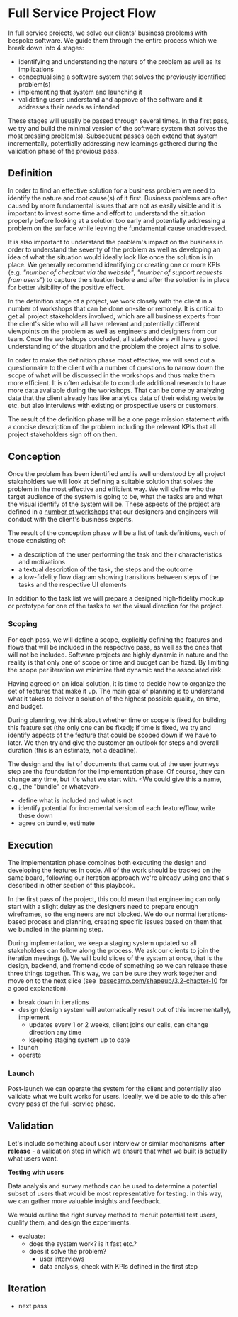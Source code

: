 # Full Service Project Flow

In full service projects, we solve our clients' business problems with bespoke
software. We guide them through the entire process which we break down into 4
stages:

- identifying and understanding the nature of the problem as well as its
  implications
- conceptualising a software system that solves the previously identified
  problem(s)
- implementing that system and launching it
- validating users understand and approve of the software and it addresses their
  needs as intended

These stages will usually be passed through several times. In the first pass, we
try and build the minimal version of the software system that solves the most
pressing problem(s). Subsequent passes each extend that system incrementally,
potentially addressing new learnings gathered during the validation phase of the
previous pass.

## Definition

In order to find an effective solution for a business problem we need to
identify the nature and root cause(s) of it first. Business problems are often
caused by more fundamental issues that are not as easily visible and it is
important to invest some time and effort to understand the situation properly
before looking at a solution too early and potentially addressing a problem on
the surface while leaving the fundamental cause unaddressed.

It is also important to understand the problem's impact on the business in order
to understand the severity of the problem as well as developing an idea of what
the situation would ideally look like once the solution is in place. We
generally recommend identifying or creating one or more KPIs (e.g. _"number of
checkout via the website"_, _"number of support requests from users"_) to
capture the situation before and after the solution is in place for better
visibility of the positive effect.

In the definition stage of a project, we work closely with the client in a
number of workshops that can be done on-site or remotely. It is critical to get
all project stakeholders involved, which are all business experts from the
client's side who will all have relevant and potentially different viewpoints on
the problem as well as engineers and designers from our team. Once the workshops
concluded, all stakeholders will have a good understanding of the situation and
the problem the project aims to solve.

In order to make the definition phase most effective, we will send out a
questionnaire to the client with a number of questions to narrow down the scope
of what will be discussed in the workshops and thus make them more efficient. It
is often advisable to conclude additional research to have more data available
during the workshops. That can be done by analyzing data that the client already
has like analytics data of their existing website etc. but also interviews with
existing or prospective users or customers.

The result of the definition phase will be a one page mission statement with a
concise description of the problem including the relevant KPIs that all project
stakeholders sign off on then.

## Conception

Once the problem has been identified and is well understood by all project
stakeholders we will look at defining a suitable solution that solves the
problem in the most effective and efficient way. We will define who the target
audience of the system is going to be, what the tasks are and what the visual
identify of the system will be. These aspects of the project are defined in a
[number of workshops](../workflow/conception/) that our designers and engineers
will conduct with the client's business experts.

The result of the conception phase will be a list of task definitions, each of
those consisting of:

- a description of the user performing the task and their characteristics and
  motivations
- a textual description of the task, the steps and the outcome
- a low-fidelity flow diagram showing transitions between steps of the tasks and
  the respective UI elements

In addition to the task list we will prepare a designed high-fidelity mockup or
prototype for one of the tasks to set the visual direction for the project.

### Scoping

For each pass, we will define a scope, explicitly defining the features and
flows that will be included in the respective pass, as well as the ones that
will not be included. Software projects are highly dynamic in nature and the
reality is that only one of scope or time and budget can be fixed. By limiting
the scope per iteration we minimize that dynamic and the associated risk.

Having agreed on an ideal solution, it is time to decide how to organize the set
of features that make it up. The main goal of planning is to understand what it
takes to deliver a solution of the highest possible quality, on time, and
budget.

During planning, we think about whether time or scope is fixed for building this
feature set (the only one can be fixed); if time is fixed, we try and identify
aspects of the feature that could be scoped down if we have to later. We then
try and give the customer an outlook for steps and overall duration (this is an
estimate, not a deadline).

The design and the list of documents that came out of the user journeys step are
the foundation for the implementation phase. Of course, they can change any
time, but it's what we start with. <We could give this a name, e.g., the
"bundle" or whatever>.

- define what is included and what is not
- identify potential for incremental version of each feature/flow, write these
  down
- agree on bundle, estimate

## Execution

The implementation phase combines both executing the design and developing the
features in code. All of the work should be tracked on the same board, following
our iteration approach we're already using and that's described in other section
of this playbook.

In the first pass of the project, this could mean that engineering can only
start with a slight delay as the designers need to prepare enough wireframes, so
the engineers are not blocked. We do our normal iterations-based process and
planning, creating specific issues based on them that we bundled in the planning
step.

During implementation, we keep a staging system updated so all stakeholders can
follow along the process. We ask our clients to join the iteration meetings ().
We will build slices of the system at once, that is the design, backend, and
frontend code of something so we can release these three things together. This
way, we can be sure they work together and move on to the next slice (see 
[basecamp.com/shapeup/3.2-chapter-10][integrating] for a good explanation).

[integrating]:
  https://basecamp.com/shapeup/3.2-chapter-10#integrating-in-one-place

- break down in iterations
- design (design system will automatically result out of this incrementally),
  implement
  - updates every 1 or 2 weeks, client joins our calls, can change direction any
    time
  - keeping staging system up to date
- launch
- operate

### Launch

Post-launch we can operate the system for the client and potentially also
validate what we built works for users. Ideally, we'd be able to do this after
every pass of the full-service phase.

## Validation

Let's include something about user interview or similar mechanisms  **after
release** - a validation step in which we ensure that what we built is actually
what users want.

**Testing with users**

Data analysis and survey methods can be used to determine a potential subset of
users that would be most representative for testing. In this way, we can gather
more valuable insights and feedback.

We would outline the right survey method to recruit potential test users,
qualify them, and design the experiments.

- evaluate:
  - does the system work? is it fast etc.?
  - does it solve the problem?
    - user interviews
    - data analysis, check with KPIs defined in the first step

## Iteration

- next pass
